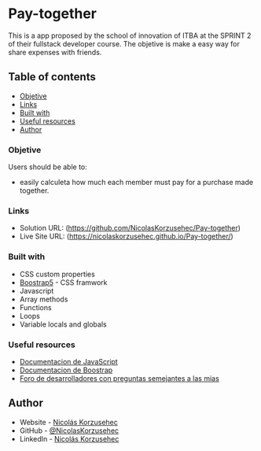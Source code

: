 # Pay-together
This is a app proposed by the school of innovation of ITBA at the SPRINT 2 of their fullstack developer course. The objetive is make a easy way for share expenses with friends.


## Table of contents

  - [Objetive](#objetive)
  - [Links](#links)
  - [Built with](#built-with)
  - [Useful resources](#useful-resources)
  - [Author](#author)


### Objetive

Users should be able to:

- easily calculeta how much each member must pay for a purchase made together.


### Links

- Solution URL: (https://github.com/NicolasKorzusehec/Pay-together)
- Live Site URL: (https://nicolaskorzusehec.github.io/Pay-together/)


### Built with

- CSS custom properties
- [Boostrap5](https://getbootstrap.com/) - CSS framwork
- Javascript
- Array methods
- Functions
- Loops
- Variable locals and globals


### Useful resources

- [Documentacion de JavaScript](https://es.javascript.info/)
- [Documentacion de Boostrap](https://getbootstrap.com/)
- [Foro de desarrolladores con preguntas semejantes a las mias](https://es.stackoverflow.com/)


## Author

- Website - [Nicolás Korzusehec](https://www.your-site.com)
- GitHub - [@NicolasKorzusehec](https://github.com/NicolasKorzusehec)
- LinkedIn - [Nicolás Korzusehec](https://www.linkedin.com/in/nicol%C3%A1s-korzusehec/)
